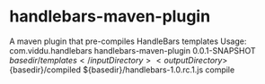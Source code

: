 handlebars-maven-plugin
=======================

A maven plugin that pre-compiles HandleBars templates 
Usage:
			<plugin>
				<groupId>com.viddu.handlebars</groupId>
				<artifactId>handlebars-maven-plugin</artifactId>
				<version>0.0.1-SNAPSHOT</version>
				<configuration>
					<inputDirectory>${basedir}/templates</inputDirectory>
					<outputDirectory>${basedir}/compiled</outputDirectory>
					<handlebarsLibrary>${basedir}/handlebars-1.0.rc.1.js</handlebarsLibrary>
				</configuration>
				<executions>
					<execution>
						<goals>
							<goal>compile</goal>
						</goals>
					</execution>
				</executions>
			</plugin>

